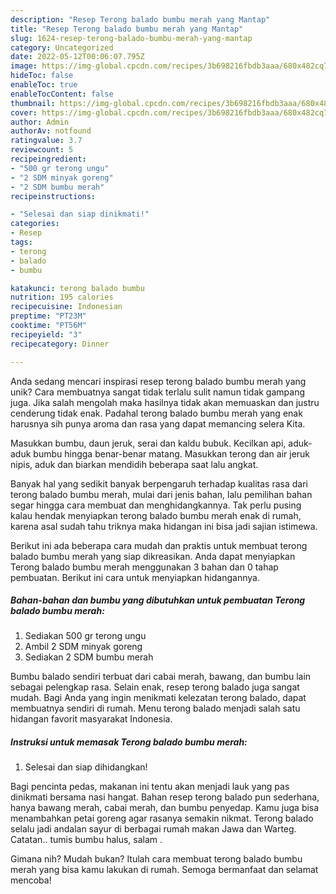 ```yaml
---
description: "Resep Terong balado bumbu merah yang Mantap"
title: "Resep Terong balado bumbu merah yang Mantap"
slug: 1624-resep-terong-balado-bumbu-merah-yang-mantap
category: Uncategorized
date: 2022-05-12T00:06:07.795Z
image: https://img-global.cpcdn.com/recipes/3b698216fbdb3aaa/680x482cq70/terong-balado-bumbu-merah-foto-resep-utama.jpg
hideToc: false
enableToc: true
enableTocContent: false
thumbnail: https://img-global.cpcdn.com/recipes/3b698216fbdb3aaa/680x482cq70/terong-balado-bumbu-merah-foto-resep-utama.jpg
cover: https://img-global.cpcdn.com/recipes/3b698216fbdb3aaa/680x482cq70/terong-balado-bumbu-merah-foto-resep-utama.jpg
author: Admin
authorAv: notfound
ratingvalue: 3.7
reviewcount: 5
recipeingredient:
- "500 gr terong ungu"
- "2 SDM minyak goreng"
- "2 SDM bumbu merah"
recipeinstructions:

- "Selesai dan siap dinikmati!"
categories:
- Resep
tags:
- terong
- balado
- bumbu

katakunci: terong balado bumbu 
nutrition: 195 calories
recipecuisine: Indonesian
preptime: "PT23M"
cooktime: "PT56M"
recipeyield: "3"
recipecategory: Dinner

---
```





Anda sedang mencari inspirasi resep terong balado bumbu merah yang unik? Cara membuatnya sangat tidak terlalu sulit namun tidak gampang juga. Jika salah mengolah maka hasilnya tidak akan memuaskan dan justru cenderung tidak enak. Padahal terong balado bumbu merah yang enak harusnya sih punya aroma dan rasa yang dapat memancing selera Kita.





Masukkan bumbu, daun jeruk, serai dan kaldu bubuk. Kecilkan api, aduk-aduk bumbu hingga benar-benar matang. Masukkan terong dan air jeruk nipis, aduk dan biarkan mendidih beberapa saat lalu angkat.

Banyak hal yang sedikit banyak berpengaruh terhadap kualitas rasa dari terong balado bumbu merah, mulai dari jenis bahan, lalu pemilihan bahan segar hingga cara membuat dan menghidangkannya. Tak perlu pusing kalau hendak menyiapkan terong balado bumbu merah enak di rumah, karena asal sudah tahu triknya maka hidangan ini bisa jadi sajian istimewa.






Berikut ini ada beberapa cara mudah dan praktis untuk membuat terong balado bumbu merah yang siap dikreasikan. Anda dapat menyiapkan Terong balado bumbu merah menggunakan 3 bahan dan 0 tahap pembuatan. Berikut ini cara untuk menyiapkan hidangannya.

<!--inarticleads1-->

##### Bahan-bahan dan bumbu yang dibutuhkan untuk pembuatan Terong balado bumbu merah:

1. Sediakan 500 gr terong ungu
1. Ambil 2 SDM minyak goreng
1. Sediakan 2 SDM bumbu merah


Bumbu balado sendiri terbuat dari cabai merah, bawang, dan bumbu lain sebagai pelengkap rasa. Selain enak, resep terong balado juga sangat mudah. Bagi Anda yang ingin menikmati kelezatan terong balado, dapat membuatnya sendiri di rumah. Menu terong balado menjadi salah satu hidangan favorit masyarakat Indonesia. 

<!--inarticleads2-->

##### Instruksi untuk memasak Terong balado bumbu merah:


1. Selesai dan siap dihidangkan!

Bagi pencinta pedas, makanan ini tentu akan menjadi lauk yang pas dinikmati bersama nasi hangat. Bahan resep terong balado pun sederhana, hanya bawang merah, cabai merah, dan bumbu penyedap. Kamu juga bisa menambahkan petai goreng agar rasanya semakin nikmat. Terong balado selalu jadi andalan sayur di berbagai rumah makan Jawa dan Warteg. Catatan.. tumis bumbu halus, salam . 

Gimana nih? Mudah bukan? Itulah cara membuat terong balado bumbu merah yang bisa kamu lakukan di rumah. Semoga bermanfaat dan selamat mencoba!
